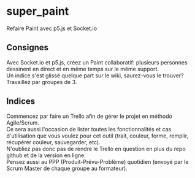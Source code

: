 # super_paint
Refaire Paint avec p5.js et Socket.io

## Consignes
Avec Socket.io et p5.js, créez un Paint collaboratif: plusieurs personnes dessinent en direct et en même temps sur le même support.     
Un indice s'est glissé quelque part sur le wiki, saurez-vous le trouver?      
Travaillez par groupes de 3.

## Indices
Commencez par faire un Trello afin de gérer le projet en méthodo Agile/Scrum.    
Ce sera aussi l'occasion de lister toutes les fonctionnalités et cas d'utilisation que vous voulez pour cet outil (trait, couleur, forme, remplir, récupérer couleur, sauvegarder, etc).   
N'oubliez pas donc pas de rendre le Trello en question en plus du repo github et de la version en ligne.    
Pensez aussi au PPP (Produit-Prévu-Problème) quotidien (envoyé par le Scrum Master de chaque groupe au formateur).     
